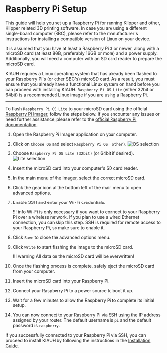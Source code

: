 # Raspberry Pi Setup

This guide will help you set up a Raspberry Pi for running Klipper and other,
Klipper related 3D printing software. In case you are using a different single-board
computer (SBC), please refer to the manufacturer's instructions for installing
a compatible version of Linux on your device.

It is assumed that you have at least a Raspberry Pi 3 or newer, along with a
microSD card (at least 8GB, preferably 16GB or more) and a power supply.
Additionally, you will need a computer with an SD card reader to prepare
the microSD card.

KIAUH requires a Linux operating system that has already been flashed to your
Raspberry Pi's (or other SBC's) microSD card. As a result, you must ensure that you
already have a functional Linux system on hand before you can proceed with
installing KIAUH. `Raspberry Pi OS Lite` (either 32bit or 64bit) is a recommended Linux image
if you are using a Raspberry Pi.

---

To flash `Raspberry Pi OS Lite` to your microSD card using the official [Raspberry Pi Imager](https://www.raspberrypi.com/software/),
follow the steps below. If you encounter any issues or need further assistance, please refer to the [official Raspberry Pi documentation](https://www.raspberrypi.com/documentation/computers/getting-started.html).

1. Open the Raspberry Pi Imager application on your computer.
2. Click on `Choose OS` and select `Raspberry Pi OS (other)`.
   ![OS selection](https://raw.githubusercontent.com/dw-0/kiauh/master/resources/screenshots/rpi_imager1.png)
3. Choose `Raspberry Pi OS Lite (32bit)` (or 64bit if desired).
   ![Lite selection](https://raw.githubusercontent.com/dw-0/kiauh/master/resources/screenshots/rpi_imager2.png)
4. Insert the microSD card into your computer's SD card reader.
5. In the main menu of the Imager, select the correct microSD card.
6. Click the gear icon at the bottom left of the main menu to open advanced options.
7. Enable SSH and enter your Wi-Fi credentials.

    !!! info
        Wi-Fi is only necessary if you want to connect to your Raspberry Pi over a wireless network. If you plan to use a wired Ethernet connection, you can skip this step. SSH is required for remote access to your Raspberry Pi, so make sure to enable it.

8. Click `Save` to close the advanced options menu.
9. Click `Write` to start flashing the image to the microSD card.

    !!! warning
        All data on the microSD card will be overwritten!

10. Once the flashing process is complete, safely eject the microSD card from your computer.
11. Insert the microSD card into your Raspberry Pi.
12. Connect your Raspberry Pi to a power source to boot it up.
13. Wait for a few minutes to allow the Raspberry Pi to complete its initial setup.
14. You can now connect to your Raspberry Pi via SSH using the IP address assigned by your router. The default username is `pi` and the default password is `raspberry`.

If you successfully connected to your Raspberry Pi via SSH, you can proceed to install KIAUH by following the instructions in the [Installation Guide](installation.md).
